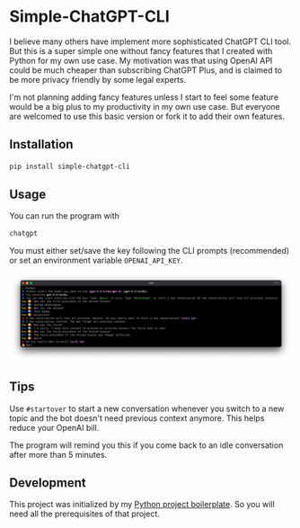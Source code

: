 # Simple-ChatGPT-CLI

I believe many others have implement more sophisticated ChatGPT CLI tool. But this is a super simple one without fancy features that I created with Python for my own use case.
My motivation was that using OpenAI API could be much cheaper than subscribing ChatGPT Plus, and is claimed to be more privacy friendly by some legal experts.

I'm not planning adding fancy features unless I start to feel some feature would be a big plus to my productivity in my own use case. But everyone are welcomed to use this basic version or fork it to add their own features.

## Installation

```bash
pip install simple-chatgpt-cli
```

## Usage

You can run the program with
```bash
chatgpt
```

You must either set/save the key following the CLI prompts (recommended) or set an environment variable `OPENAI_API_KEY`.

![screenshot](screenshot.png)

## Tips

Use `#startover` to start a new conversation whenever you switch to a new topic and the bot doesn't need previous context anymore. This helps reduce your OpenAI bill.

The program will remind you this if you come back to an idle conversation after more than 5 minutes.

## Development

This project was initialized by my [Python project boilerplate](https://github.com/tailaiw/python-boilerplate). So you will need all the prerequisites of that project.
